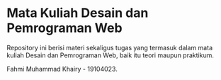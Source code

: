 # Mata Kuliah Desain dan Pemrograman Web

Repository ini berisi materi sekaligus tugas yang termasuk dalam mata kuliah Desain dan Pemrograman Web, baik itu teori maupun praktikum.


Fahmi Muhammad Khairy - 19104023.
